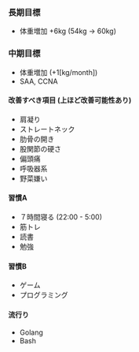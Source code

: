 ### 長期目標

- 体重増加 +6kg (54kg -> 60kg)

### 中期目標

- 体重増加 (+1[kg/month])
- SAA, CCNA

#### 改善すべき項目 (上ほど改善可能性あり)

- 肩凝り 
- ストレートネック
- 肋骨の開き
- 股関節の硬さ
- 偏頭痛
- 呼吸器系
- 野菜嫌い

#### 習慣A

- ７時間寝る (22:00 - 5:00)
- 筋トレ
- 読書
- 勉強

#### 習慣B

- ゲーム
- プログラミング

#### 流行り

- Golang
- Bash